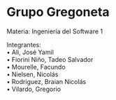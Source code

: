 # Grupo Gregoneta

Materia: Ingeniería del Software 1

Integrantes:  
• Ali, José Yamil  
• Fiorini Niño, Tadeo Salvador  
• Mourelle, Facundo  
• Nielsen, Nicolás  
• Rodriguez, Braian Nicolás  
• Vilardo, Gregorio
